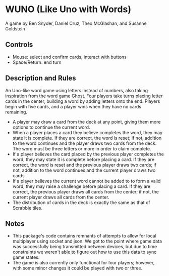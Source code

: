 # WUNO (Like Uno with Words)
A game by Ben Snyder, Daniel Cruz, Theo McGlashan, and Susanne Goldstein

## Controls
- Mouse: select and confirm cards, interact with buttons
- Space/Return: end turn

## Description and Rules
An Uno-like word game using letters instead of numbers, also taking inspiration from the word game Ghost. Four players take turns placing letter cards in the center, building a word by adding letters onto the end. Players begin with five cards, and a player wins when they have no cards remaining.
- A player may draw a card from the deck at any point, giving them more options to continue the current word.
- When a player places a card they believe completes the word, they may state it is complete. If they are correct, the word is reset; if not, addition to the word continues and the player draws two cards from the deck. The word must be three letters or more in order to claim complete.
- If a player believes the card placed by the previous player completes the word, they may state it is complete before placing a card. If they are correct, the word is reset and the previous player draws two cards; if not, addition to the word continues and the current player draws two cards.
- If a player believes the current word cannot be added to to form a valid word, they may raise a challenge before placing a card. If they are correct, the previous player draws all cards from the center; if not, the current player draws all cards from the center.
- The distribution of cards in the deck is exactly the same as that of Scrabble tiles.

## Notes
- This package's code contains remnants of attempts to allow for local multiplayer using socket and json. We got to the point where game data was successfully being transmitted between devices, but due to time constraints we weren't able to figure out how to use this data to sync game states.
- The game is also currently only functional for four players; however, with some minor changes it could be played with two or three.